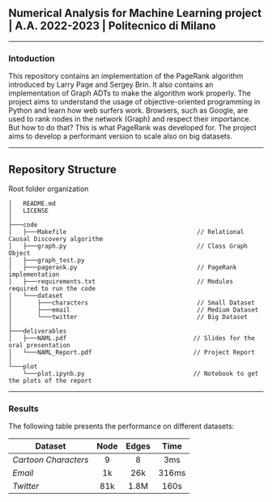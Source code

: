 ## Numerical Analysis for Machine Learning project | A.A. 2022-2023 | Politecnico di Milano
---
### Intoduction

This repository contains an implementation of the PageRank algorithm introduced by Larry Page and Sergey Brin. It also contains an implementation of Graph ADTs to make the algorithm work properly.
The project aims to understand the usage of objective-oriented programming in Python and learn how web surfers work. 
Browsers, such as Google, are used to rank nodes in the network (Graph) and respect their importance. But how to do that? This is what PageRank was developed for.
The project aims to develop a performant version to scale also on big datasets. 

---
## Repository Structure
Root folder organization
```plaintext
│   README.md
│   LICENSE
│
├───code                                            
│   ├───Makefile                                    // Relational Causal Discovery algorithm
│   ├───graph.py                                    // Class Graph Object
│   ├───graph_test.py                               
│   ├───pagerank.py                                 // PageRank implementation
│   ├───requirements.txt                            // Modules required to run the code
│   └───dataset                                     
│       ├───characters                              // Small Dataset
│       ├───email                                   // Medium Dataset
│       └───twitter                                 // Big Dataset
│   
├───deliverables                                
│   ├───NAML.pdf                                   // Slides for the oral presentation
│   └───NAML_Report.pdf                            // Project Report
│
└───plot
    └───plot.ipynb.py                              // Notebook to get the plots of the report

```

---
### Results
The following table presents the performance on different datasets:

| **Dataset**          | **Node**  | **Edges** | **Time**    |
|----------------------|:---------:|:---------:|:-----------:|
| *Cartoon Characters* | 9         | 8         | 3ms         |
| *Email*              | 1k        | 26k       | 316ms       |
| *Twitter*            | 81k       | 1.8M      | 160s        |
